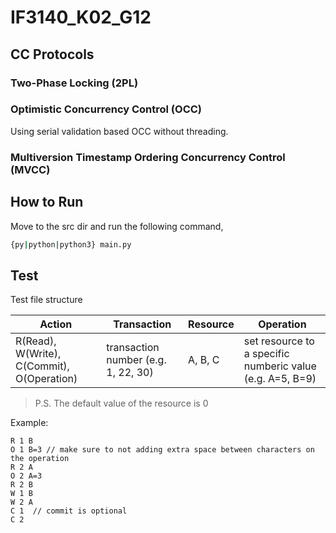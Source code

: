 # IF3140_K02_G12


## CC Protocols

### Two-Phase Locking (2PL)
### Optimistic Concurrency Control (OCC)
Using serial validation based OCC without threading.
### Multiversion Timestamp Ordering Concurrency Control (MVCC)

## How to Run

Move to the src dir and run the following command,
```bash
{py|python|python3} main.py
```

## Test

Test file structure

| Action | Transaction | Resource | Operation |
|-|-|-|-|
|R(Read), W(Write), C(Commit), O(Operation)|transaction number (e.g. 1, 22, 30)|A, B, C|set resource to a specific numberic value (e.g. A=5, B=9)|

 > P.S. The default value of the resource is 0 

Example:
```
R 1 B
O 1 B=3 // make sure to not adding extra space between characters on the operation
R 2 A
O 2 A=3
R 2 B
W 1 B
W 2 A
C 1  // commit is optional
C 2
```

